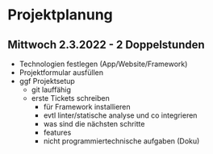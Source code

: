 # Projektplanung

## Mittwoch 2.3.2022 - 2 Doppelstunden
- Technologien festlegen (App/Website/Framework)
- Projektformular ausfüllen
- ggf Projektsetup 
    - git lauffähig
    - erste Tickets schreiben 
        - für Framework installieren
        - evtl linter/statische analyse und co integrieren
        - was sind die nächsten schritte
        - features 
        - nicht programmiertechnische aufgaben (Doku)

